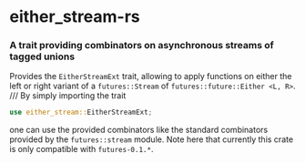# either_stream-rs
### A trait providing combinators on asynchronous streams of tagged unions


Provides the `EitherStreamExt` trait, allowing to apply functions
on either the left or right variant of a `futures::Stream` of `futures::future::Either <L, R>`.
///
By simply importing the trait
```rust
use either_stream::EitherStreamExt;
```
one can use the provided combinators like the standard combinators provided by
the `futures::stream` module. Note here that currently this crate is only compatible with
`futures-0.1.*`.
